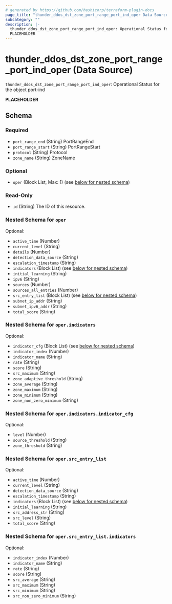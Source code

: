 ```yaml
---
# generated by https://github.com/hashicorp/terraform-plugin-docs
page_title: "thunder_ddos_dst_zone_port_range_port_ind_oper Data Source - terraform-provider-thunder"
subcategory: ""
description: |-
  thunder_ddos_dst_zone_port_range_port_ind_oper: Operational Status for the object port-ind
  PLACEHOLDER
---
```


# thunder_ddos_dst_zone_port_range_port_ind_oper (Data Source)

`thunder_ddos_dst_zone_port_range_port_ind_oper`: Operational Status for the object port-ind

__PLACEHOLDER__



<!-- schema generated by tfplugindocs -->
## Schema

### Required

- `port_range_end` (String) PortRangeEnd
- `port_range_start` (String) PortRangeStart
- `protocol` (String) Protocol
- `zone_name` (String) ZoneName

### Optional

- `oper` (Block List, Max: 1) (see [below for nested schema](#nestedblock--oper))

### Read-Only

- `id` (String) The ID of this resource.

<a id="nestedblock--oper"></a>
### Nested Schema for `oper`

Optional:

- `active_time` (Number)
- `current_level` (String)
- `details` (Number)
- `detection_data_source` (String)
- `escalation_timestamp` (String)
- `indicators` (Block List) (see [below for nested schema](#nestedblock--oper--indicators))
- `initial_learning` (String)
- `ipv6` (String)
- `sources` (Number)
- `sources_all_entries` (Number)
- `src_entry_list` (Block List) (see [below for nested schema](#nestedblock--oper--src_entry_list))
- `subnet_ip_addr` (String)
- `subnet_ipv6_addr` (String)
- `total_score` (String)

<a id="nestedblock--oper--indicators"></a>
### Nested Schema for `oper.indicators`

Optional:

- `indicator_cfg` (Block List) (see [below for nested schema](#nestedblock--oper--indicators--indicator_cfg))
- `indicator_index` (Number)
- `indicator_name` (String)
- `rate` (String)
- `score` (String)
- `src_maximum` (String)
- `zone_adaptive_threshold` (String)
- `zone_average` (String)
- `zone_maximum` (String)
- `zone_minimum` (String)
- `zone_non_zero_minimum` (String)

<a id="nestedblock--oper--indicators--indicator_cfg"></a>
### Nested Schema for `oper.indicators.indicator_cfg`

Optional:

- `level` (Number)
- `source_threshold` (String)
- `zone_threshold` (String)



<a id="nestedblock--oper--src_entry_list"></a>
### Nested Schema for `oper.src_entry_list`

Optional:

- `active_time` (Number)
- `current_level` (String)
- `detection_data_source` (String)
- `escalation_timestamp` (String)
- `indicators` (Block List) (see [below for nested schema](#nestedblock--oper--src_entry_list--indicators))
- `initial_learning` (String)
- `src_address_str` (String)
- `src_level` (String)
- `total_score` (String)

<a id="nestedblock--oper--src_entry_list--indicators"></a>
### Nested Schema for `oper.src_entry_list.indicators`

Optional:

- `indicator_index` (Number)
- `indicator_name` (String)
- `rate` (String)
- `score` (String)
- `src_average` (String)
- `src_maximum` (String)
- `src_minimum` (String)
- `src_non_zero_minimum` (String)


